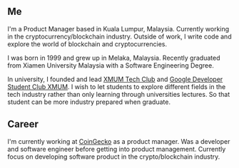 ## Me

I'm a Product Manager based in Kuala Lumpur, Malaysia. Currently working in the cryptocurrency/blockchain industry.
Outside of work, I write code and explore the world of blockchain and cryptocurrencies.

I was born in 1999 and grew up in Melaka, Malaysia. Recently graduated from Xiamen University Malaysia with a Software Engineering Degree.

In university, I founded and lead [XMUM Tech Club](https://www.facebook.com/xmumtechclub/) and [Google Developer Student Club XMUM](https://gdsc.community.dev/xiamen-university-malaysia-campus/). I wish to let students to explore different fields in the tech industry rather than only learning through universities lectures. So that student can be more industry prepared when graduate.

## Career

I'm currently working at [CoinGecko](https://www.coingecko.com/) as a product manager. Was a developer and software engineer before getting into product management. Currently focus on developing software product in the crypto/blockchain industry. 